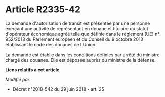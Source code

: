 # Article R2335-42

La demande d'autorisation de transit est présentée par une personne exerçant une activité de représentant en douane et
titulaire du statut d'opérateur économique agréé telle que définie dans le règlement (UE) n° 952/2013 du Parlement européen
et du Conseil du 9 octobre 2013 établissant le code des douanes de l'Union.

La demande est établie dans les conditions définies par arrêté du ministre chargé des douanes. Elle est déposée auprès du
ministre de la défense.

**Liens relatifs à cet article**

_Modifié par_:

  - Décret n°2018-542 du 29 juin 2018 - art. 25
